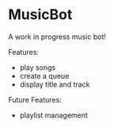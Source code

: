 # MusicBot

A work in progress music bot!

Features:
- play songs
- create a queue
- display title and track

Future Features:
- playlist management
